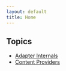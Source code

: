 ```yaml
---
layout: default
title: Home
---
```


## Topics

* [Adapter Internals](/adapter_internals)
* [Content Providers](/content_providers)